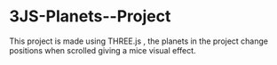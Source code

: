 # 3JS-Planets--Project
This project is made using THREE.js , the planets in the project change positions when scrolled giving a mice visual effect.
